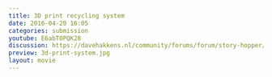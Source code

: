 ```yaml
---
title: 3D print recycling system
date: 2016-04-20 16:05
categories: submission
youtube: E6abTOPQK28
discussion: https://davehakkens.nl/community/forums/forum/story-hopper/discuss/
preview: 3d-print-system.jpg
layout: movie
---
```

